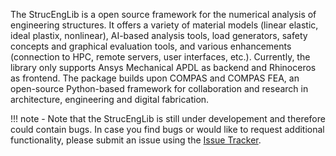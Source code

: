 The StrucEngLib is a open source framework for the numerical analysis of engineering structures. It offers a variety of material models (linear elastic, ideal plastix, nonlinear), AI-based analysis tools, load generators, safety concepts and graphical evaluation tools, and various enhancements (connection to HPC, remote servers, user interfaces, etc.). Currently, the library only supports Ansys Mechanical APDL as backend and Rhinoceros as frontend. The package builds upon COMPAS and COMPAS FEA, an open-source Python-based framework for collaboration and research in architecture, engineering and digital fabrication.

!!! note
    - Note that the StrucEngLib is still under developement and therefore could contain bugs. In case you find bugs or would like to request additional functionality, please submit an issue using the [Issue Tracker](https://github.com/StrucEng-Library-kfmresearch/strucenglib-website/issues).

